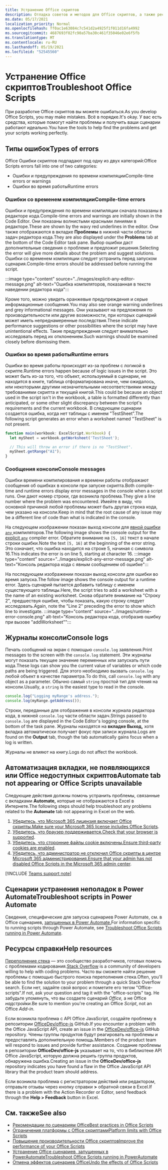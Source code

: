 ```yaml
---
title: Устранение Office скриптов
description: Отладка советов и методов для Office скриптов, а также ресурсов справки.
ms.date: 05/17/2021
localization_priority: Normal
ms.openlocfilehash: ff0ac1e63084c7c541d2a4925f1f011d16fa4992
ms.sourcegitcommit: 4687693f02fc90a57ba30c461f35046e02e6f5fb
ms.translationtype: MT
ms.contentlocale: ru-RU
ms.lasthandoff: 05/19/2021
ms.locfileid: "52545560"
---
```

# <a name="troubleshoot-office-scripts"></a><span data-ttu-id="23c8e-103">Устранение Office скриптов</span><span class="sxs-lookup"><span data-stu-id="23c8e-103">Troubleshoot Office Scripts</span></span>

<span data-ttu-id="23c8e-104">При разработке Office скриптов вы можете ошибаться.</span><span class="sxs-lookup"><span data-stu-id="23c8e-104">As you develop Office Scripts, you may make mistakes.</span></span> <span data-ttu-id="23c8e-105">Всё в порядке.</span><span class="sxs-lookup"><span data-stu-id="23c8e-105">It's okay.</span></span> <span data-ttu-id="23c8e-106">У вас есть средства, которые помогут найти проблемы и получить ваши сценарии работают идеально.</span><span class="sxs-lookup"><span data-stu-id="23c8e-106">You have the tools to help find the problems and get your scripts working perfectly.</span></span>

## <a name="types-of-errors"></a><span data-ttu-id="23c8e-107">Типы ошибок</span><span class="sxs-lookup"><span data-stu-id="23c8e-107">Types of errors</span></span>

<span data-ttu-id="23c8e-108">Office Ошибки скриптов подпадают под одну из двух категорий:</span><span class="sxs-lookup"><span data-stu-id="23c8e-108">Office Scripts errors fall into one of two categories:</span></span>

* <span data-ttu-id="23c8e-109">Ошибки и предупреждения по времени компиляции</span><span class="sxs-lookup"><span data-stu-id="23c8e-109">Compile-time errors or warnings</span></span>
* <span data-ttu-id="23c8e-110">Ошибки во время работы</span><span class="sxs-lookup"><span data-stu-id="23c8e-110">Runtime errors</span></span>

### <a name="compile-time-errors"></a><span data-ttu-id="23c8e-111">Ошибки со временем компиляции</span><span class="sxs-lookup"><span data-stu-id="23c8e-111">Compile-time errors</span></span>

<span data-ttu-id="23c8e-112">Ошибки и предупреждения по времени компиляции сначала показаны в редакторе кода.</span><span class="sxs-lookup"><span data-stu-id="23c8e-112">Compile-time errors and warnings are initially shown in the Code Editor.</span></span> <span data-ttu-id="23c8e-113">Они показаны волнистыми красными линиями в редакторе.</span><span class="sxs-lookup"><span data-stu-id="23c8e-113">These are shown by the wavy red underlines in the editor.</span></span> <span data-ttu-id="23c8e-114">Они также отображаются в вкладке **Проблемы** в нижней части области задач редактора кода.</span><span class="sxs-lookup"><span data-stu-id="23c8e-114">They are also displayed under the **Problems** tab at the bottom of the Code Editor task pane.</span></span> <span data-ttu-id="23c8e-115">Выбор ошибки даст дополнительные сведения о проблеме и предложит решения.</span><span class="sxs-lookup"><span data-stu-id="23c8e-115">Selecting the error will give more details about the problem and suggest solutions.</span></span> <span data-ttu-id="23c8e-116">Ошибки со временем компиляции следует устранить перед запуском сценария.</span><span class="sxs-lookup"><span data-stu-id="23c8e-116">Compile-time errors should be addressed before running the script.</span></span>

:::image type="content" source="../images/explicit-any-editor-message.png" alt-text="Ошибка компиляторов, показанная в тексте наведении редактора кода":::

<span data-ttu-id="23c8e-118">Кроме того, можно увидеть оранжевые предупреждения и серые информационные сообщения.</span><span class="sxs-lookup"><span data-stu-id="23c8e-118">You may also see orange warning underlines and grey informational messages.</span></span> <span data-ttu-id="23c8e-119">Они указывают на предложения по производительности или другие возможности, при которых сценарий может иметь непреднамеренные последствия.</span><span class="sxs-lookup"><span data-stu-id="23c8e-119">These indicate performance suggestions or other possibilities where the script may have unintentional effects.</span></span> <span data-ttu-id="23c8e-120">Такие предупреждения следует внимательно исследовать перед их отклонением.</span><span class="sxs-lookup"><span data-stu-id="23c8e-120">Such warnings should be examined closely before dismissing them.</span></span>

### <a name="runtime-errors"></a><span data-ttu-id="23c8e-121">Ошибки во время работы</span><span class="sxs-lookup"><span data-stu-id="23c8e-121">Runtime errors</span></span>

<span data-ttu-id="23c8e-122">Ошибки во время работы происходят из-за проблем с логикой в скрипте.</span><span class="sxs-lookup"><span data-stu-id="23c8e-122">Runtime errors happen because of logic issues in the script.</span></span> <span data-ttu-id="23c8e-123">Это может быть из-за того, что объект, используемый в сценарии, не находится в книге, таблица отформатирована иначе, чем ожидалось, или некоторыми другими незначительными несоответствиями между требованиями скрипта и текущей книгой.</span><span class="sxs-lookup"><span data-stu-id="23c8e-123">This could be because an object used in the script isn't in the workbook, a table is formatted differently than anticipated, or some other slight discrepancy between the script's requirements and the current workbook.</span></span> <span data-ttu-id="23c8e-124">В следующем сценарии создается ошибка, когда нет таблицы с именем "TestSheet".</span><span class="sxs-lookup"><span data-stu-id="23c8e-124">The following script generates an error when a worksheet named "TestSheet" is not present.</span></span>

```TypeScript
function main(workbook: ExcelScript.Workbook) {
  let mySheet = workbook.getWorksheet('TestSheet');

  // This will throw an error if there is no "TestSheet".
  mySheet.getRange("A1");
}
```

### <a name="console-messages"></a><span data-ttu-id="23c8e-125">Сообщения консоли</span><span class="sxs-lookup"><span data-stu-id="23c8e-125">Console messages</span></span>

<span data-ttu-id="23c8e-126">Ошибки времени компилирования и времени работы отображают сообщения об ошибках в консоли при запуске скрипта.</span><span class="sxs-lookup"><span data-stu-id="23c8e-126">Both compile-time and runtime errors display error messages in the console when a script runs.</span></span> <span data-ttu-id="23c8e-127">Они дают номер строки, где возникла проблема.</span><span class="sxs-lookup"><span data-stu-id="23c8e-127">They give a line number where the problem was encountered.</span></span> <span data-ttu-id="23c8e-128">Имейте в виду, что основной причиной любой проблемы может быть другая строка кода, чем указано на консоли.</span><span class="sxs-lookup"><span data-stu-id="23c8e-128">Keep in mind that the root cause of any issue may be a different line of code than what is indicated in the console.</span></span>

<span data-ttu-id="23c8e-129">На следующем изображении показан выход консоли для [явной ошибки `any` ](../develop/typescript-restrictions.md) компиляторов.</span><span class="sxs-lookup"><span data-stu-id="23c8e-129">The following image shows the console output for the [explicit `any`](../develop/typescript-restrictions.md) compiler error.</span></span> <span data-ttu-id="23c8e-130">Обратите внимание на `[5, 16]` текст в начале строки ошибки.</span><span class="sxs-lookup"><span data-stu-id="23c8e-130">Note the text `[5, 16]` at the beginning of the error string.</span></span> <span data-ttu-id="23c8e-131">Это означает, что ошибка находится на строке 5, начиная с символа 16.</span><span class="sxs-lookup"><span data-stu-id="23c8e-131">This indicates the error is on line 5, starting at character 16.</span></span>
:::image type="content" source="../images/explicit-any-error-message.png" alt-text="Консоль редактора кода с явным сообщением об ошибке":::

<span data-ttu-id="23c8e-133">На последующем изображении показан выход консоли для ошибки во время запуска.</span><span class="sxs-lookup"><span data-stu-id="23c8e-133">The follow image shows the console output for a runtime error.</span></span> <span data-ttu-id="23c8e-134">Здесь сценарий пытается добавить таблицу с именем существующего таблицы.</span><span class="sxs-lookup"><span data-stu-id="23c8e-134">Here, the script tries to add a worksheet with a the name of an existing worksheet.</span></span> <span data-ttu-id="23c8e-135">Снова обратите внимание на "Строку 2", предшествуя ошибке, чтобы показать, какую строку следует исследовать.</span><span class="sxs-lookup"><span data-stu-id="23c8e-135">Again, note the "Line 2" preceding the error to show which line to investigate.</span></span>
:::image type="content" source="../images/runtime-error-console.png" alt-text="Консоль редактора кода, отобразив ошибку при вызове &quot;addWorksheet&quot;":::

## <a name="console-logs"></a><span data-ttu-id="23c8e-137">Журналы консоли</span><span class="sxs-lookup"><span data-stu-id="23c8e-137">Console logs</span></span>

<span data-ttu-id="23c8e-138">Печать сообщений на экран с помощью `console.log` заявления.</span><span class="sxs-lookup"><span data-stu-id="23c8e-138">Print messages to the screen with the `console.log` statement.</span></span> <span data-ttu-id="23c8e-139">Эти журналы могут показать текущее значение переменных или запускать пути кода.</span><span class="sxs-lookup"><span data-stu-id="23c8e-139">These logs can show you the current value of variables or which code paths are being triggered.</span></span> <span data-ttu-id="23c8e-140">Для этого необходимо вызвать `console.log` любой объект в качестве параметра.</span><span class="sxs-lookup"><span data-stu-id="23c8e-140">To do this, call `console.log` with any object as a parameter.</span></span> <span data-ttu-id="23c8e-141">Обычно самый `string` простой тип для чтения на консоли.</span><span class="sxs-lookup"><span data-stu-id="23c8e-141">Usually, a `string` is the easiest type to read in the console.</span></span>

```TypeScript
console.log("Logging myRange's address.");
console.log(myRange.getAddress());
```

<span data-ttu-id="23c8e-142">Строки, переданные для отображения в консоли журнала редактора кода, в нижней `console.log` части области задач.</span><span class="sxs-lookup"><span data-stu-id="23c8e-142">Strings passed to `console.log` are displayed in the Code Editor's logging console, at the bottom of the task pane.</span></span> <span data-ttu-id="23c8e-143">Журналы находятся на **вкладке Выход,** хотя вкладка автоматически получает фокус при записи журнала.</span><span class="sxs-lookup"><span data-stu-id="23c8e-143">Logs are found on the **Output** tab, though the tab automatically gains focus when a log is written.</span></span>

<span data-ttu-id="23c8e-144">Журналы не влияют на книгу.</span><span class="sxs-lookup"><span data-stu-id="23c8e-144">Logs do not affect the workbook.</span></span>

## <a name="automate-tab-not-appearing-or-office-scripts-unavailable"></a><span data-ttu-id="23c8e-145">Автоматизация вкладки, не появляющихся или Office недоступных скриптов</span><span class="sxs-lookup"><span data-stu-id="23c8e-145">Automate tab not appearing or Office Scripts unavailable</span></span>

<span data-ttu-id="23c8e-146">Следующие действия должны помочь устранить проблемы, связанные с вкладками **Automate,** которые не отображаются в Excel в Интернете.</span><span class="sxs-lookup"><span data-stu-id="23c8e-146">The following steps should help troubleshoot any problems related to the **Automate** tab not appearing in Excel on the web.</span></span>

1. <span data-ttu-id="23c8e-147">[Убедитесь, что Microsoft 365 лицензия включает Office скрипты.](../overview/excel.md#requirements)</span><span class="sxs-lookup"><span data-stu-id="23c8e-147">[Make sure your Microsoft 365 license includes Office Scripts](../overview/excel.md#requirements).</span></span>
1. <span data-ttu-id="23c8e-148">[Убедитесь, что браузер поддерживается.](platform-limits.md#browser-support)</span><span class="sxs-lookup"><span data-stu-id="23c8e-148">[Check that your browser is supported](platform-limits.md#browser-support).</span></span>
1. <span data-ttu-id="23c8e-149">[Убедитесь, что сторонние файлы cookie включены.](platform-limits.md#third-party-cookies)</span><span class="sxs-lookup"><span data-stu-id="23c8e-149">[Ensure third-party cookies are enabled](platform-limits.md#third-party-cookies).</span></span>
1. <span data-ttu-id="23c8e-150">[Убедитесь, что администратор не отключил Office скрипты в центре Microsoft 365 администрирования.](/microsoft-365/admin/manage/manage-office-scripts-settings)</span><span class="sxs-lookup"><span data-stu-id="23c8e-150">[Ensure that your admin has not disabled Office Scripts in the Microsoft 365 admin center](/microsoft-365/admin/manage/manage-office-scripts-settings).</span></span>

[!INCLUDE [Teams support note](../includes/teams-support-note.md)]

## <a name="troubleshoot-scripts-in-power-automate"></a><span data-ttu-id="23c8e-151">Сценарии устранения неполадок в Power Automate</span><span class="sxs-lookup"><span data-stu-id="23c8e-151">Troubleshoot scripts in Power Automate</span></span>

<span data-ttu-id="23c8e-152">Сведения, специфические для запуска сценариев Power Automate, см. в Office сценариев, [запущенных в Power Automate.](power-automate-troubleshooting.md)</span><span class="sxs-lookup"><span data-stu-id="23c8e-152">For information specific to running scripts through Power Automate, see [Troubleshoot Office Scripts running in Power Automate](power-automate-troubleshooting.md).</span></span>

## <a name="help-resources"></a><span data-ttu-id="23c8e-153">Ресурсы справки</span><span class="sxs-lookup"><span data-stu-id="23c8e-153">Help resources</span></span>

<span data-ttu-id="23c8e-154">[Переполнение стека](https://stackoverflow.com/questions/tagged/office-scripts) — это сообщество разработчиков, готовых помочь с проблемами кодирования.</span><span class="sxs-lookup"><span data-stu-id="23c8e-154">[Stack Overflow](https://stackoverflow.com/questions/tagged/office-scripts) is a community of developers willing to help with coding problems.</span></span> <span data-ttu-id="23c8e-155">Часто вы сможете найти решение проблемы с помощью быстрого поиска переполнения стека.</span><span class="sxs-lookup"><span data-stu-id="23c8e-155">Often, you'll be able to find the solution to your problem through a quick Stack Overflow search.</span></span> <span data-ttu-id="23c8e-156">Если нет, задайте свой вопрос и пометите его тегом "Office-scripts".</span><span class="sxs-lookup"><span data-stu-id="23c8e-156">If not, ask your question and tag it with the "office-scripts" tag.</span></span> <span data-ttu-id="23c8e-157">Не забудьте упомянуть, что вы создаете сценарий *Office,* а не Office *надстройки.*</span><span class="sxs-lookup"><span data-stu-id="23c8e-157">Be sure to mention you're creating an Office *Script*, not an Office *Add-in*.</span></span>

<span data-ttu-id="23c8e-158">Если возникла проблема с API Office JavaScript, создайте проблему в репозитории [OfficeDev/office-js](https://github.com/OfficeDev/office-js) GitHub.</span><span class="sxs-lookup"><span data-stu-id="23c8e-158">If you encounter a problem with the Office JavaScript API, create an issue in the [OfficeDev/office-js](https://github.com/OfficeDev/office-js) GitHub repository.</span></span> <span data-ttu-id="23c8e-159">Члены группы продуктов будут реагировать на проблемы и предоставлять дополнительную помощь.</span><span class="sxs-lookup"><span data-stu-id="23c8e-159">Members of the product team will respond to issues and provide further assistance.</span></span> <span data-ttu-id="23c8e-160">Создание проблемы в репозитории **OfficeDev/office-js** указывает на то, что в библиотеке API Office JavaScript, которую должна решить группа продуктов, обнаружена ошибка.</span><span class="sxs-lookup"><span data-stu-id="23c8e-160">Creating an issue in the **OfficeDev/office-js** repository indicates you have found a flaw in the Office JavaScript API library that the product team should address.</span></span>

<span data-ttu-id="23c8e-161">Если возникла проблема с регистратором действий или редактором, отправьте отзывы через кнопку справки **>** обратной связи в Excel.</span><span class="sxs-lookup"><span data-stu-id="23c8e-161">If there is a problem with the Action Recorder or Editor, send feedback through the **Help > Feedback** button in Excel.</span></span>

## <a name="see-also"></a><span data-ttu-id="23c8e-162">См. также</span><span class="sxs-lookup"><span data-stu-id="23c8e-162">See also</span></span>

- [<span data-ttu-id="23c8e-163">Рекомендации по сценариям Office</span><span class="sxs-lookup"><span data-stu-id="23c8e-163">Best practices in Office Scripts</span></span>](../develop/best-practices.md)
- [<span data-ttu-id="23c8e-164">Ограничения платформы с Office скриптами</span><span class="sxs-lookup"><span data-stu-id="23c8e-164">Platform limits with Office Scripts</span></span>](platform-limits.md)
- [<span data-ttu-id="23c8e-165">Повышение производительности Office скриптов</span><span class="sxs-lookup"><span data-stu-id="23c8e-165">Improve the performance of your Office Scripts</span></span>](../develop/web-client-performance.md)
- [<span data-ttu-id="23c8e-166">Устранение Office сценариев, запущенных в PowerAutomate</span><span class="sxs-lookup"><span data-stu-id="23c8e-166">Troubleshoot Office Scripts running in PowerAutomate</span></span>](power-automate-troubleshooting.md)
- [<span data-ttu-id="23c8e-167">Отмена эффектов сценариев Office</span><span class="sxs-lookup"><span data-stu-id="23c8e-167">Undo the effects of Office Scripts</span></span>](undo.md)

